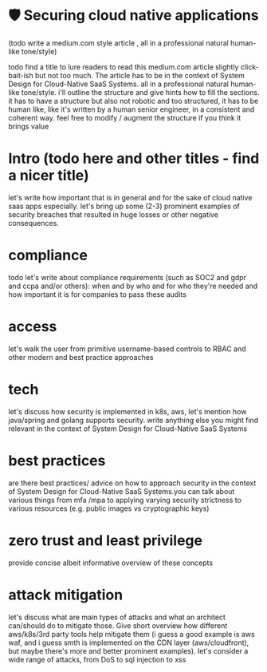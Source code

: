# 🛡️ Securing cloud native applications

(todo write a medium.com style article , all in a professional natural human-like tone/style)


todo find a title to lure readers to read this medium.com article slightly click-bait-ish but not too much. The article has to be in the context of System Design for Cloud-Native SaaS Systems. all in a professional natural human-like tone/style. i'll outline the structure and give hints how to fill the sections. it has to have a structure but also not robotic and too structured, it has to be human like, like it's written by a human senior engineer, in a consistent and coherent way. feel free to modify / augment the structure if you think it brings value
# Intro (todo here and other titles - find a nicer title)
let's write how important that is in general and for the sake of cloud native saas apps especially. let's bring up some (2-3) prominent examples of security breaches that resulted in huge losses or other negative consequences. 
# compliance
todo let's write about compliance requirements (such as SOC2 and gdpr and ccpa and/or others): when and by who and for who they're needed and how important it is for companies to pass these audits

# access 
let's walk the user from primitive username-based controls to RBAC and other modern and best practice approaches

# tech
let's discuss how security is implemented in k8s, aws, let's mention how java/spring and golang supports security. write anything else you might find relevant  in the context of System Design for Cloud-Native SaaS Systems

# best practices
are there best practices/ advice on how to approach security  in the context of System Design for Cloud-Native SaaS Systems.you can talk about various things from mfa /mpa to applying varying security strictness to various resources (e.g. public images vs cryptographic keys)

# zero trust and least privilege
provide concise albeit informative overview of these concepts

# attack mitigation
let's discuss what are main types of attacks and what an architect can/should do to mitigate those. Give short overview how different aws/k8s/3rd party tools help mitigate them (i guess a good example is aws waf, and i guess smth is implemented on the CDN layer (aws/cloudfront), but maybe there's more and better prominent examples). let's consider a wide range of attacks, from DoS to sql injection to xss